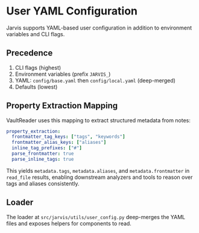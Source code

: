 # User YAML Configuration

Jarvis supports YAML-based user configuration in addition to environment variables and CLI flags.

## Precedence

1. CLI flags (highest)
2. Environment variables (prefix `JARVIS_`)
3. YAML: `config/base.yaml` then `config/local.yaml` (deep-merged)
4. Defaults (lowest)

## Property Extraction Mapping

VaultReader uses this mapping to extract structured metadata from notes:

```yaml
property_extraction:
  frontmatter_tag_keys: ["tags", "keywords"]
  frontmatter_alias_keys: ["aliases"]
  inline_tag_prefixes: ["#"]
  parse_frontmatter: true
  parse_inline_tags: true
```

This yields `metadata.tags`, `metadata.aliases`, and `metadata.frontmatter` in `read_file` results, enabling downstream analyzers and tools to reason over tags and aliases consistently.

## Loader

The loader at `src/jarvis/utils/user_config.py` deep-merges the YAML files and exposes helpers for components to read.


